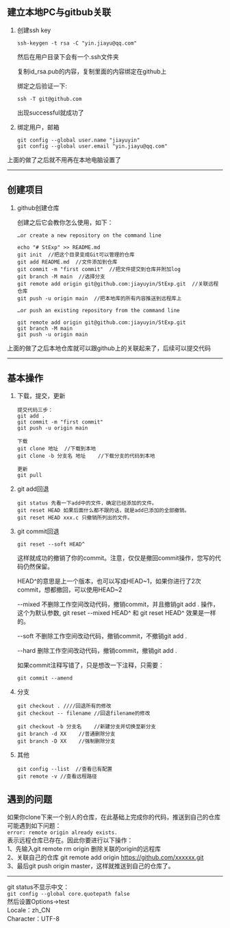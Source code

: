 ## 建立本地PC与gitbub关联  

1. 创建ssh key  
    ```
    ssh-keygen -t rsa -C "yin.jiayu@qq.com"
    ```

    然后在用户目录下会有一个.ssh文件夹  

    复制id_rsa.pub的内容，复制里面的内容绑定在github上

    绑定之后验证一下:  
    ```
    ssh -T git@github.com
    ```

    出现successful就成功了


2. 绑定用户，邮箱
    ```
    git config --global user.name "jiayuyin"
    git config --global user.email "yin.jiayu@qq.com"
    ```

上面的做了之后就不用再在本地电脑设置了

---
## 创建项目

1. github创建仓库

    创建之后它会教你怎么使用，如下：
    ```
    …or create a new repository on the command line

    echo "# StExp" >> README.md
    git init  //把这个目录变成Git可以管理的仓库
    git add README.md  //文件添加到仓库
    git commit -m "first commit"  //把文件提交到仓库并附加log
    git branch -M main  //选择分支
    git remote add origin git@github.com:jiayuyin/StExp.git  //关联远程仓库
    git push -u origin main  //把本地库的所有内容推送到远程库上

    …or push an existing repository from the command line

    git remote add origin git@github.com:jiayuyin/StExp.git
    git branch -M main
    git push -u origin main
    ```

上面的做了之后本地仓库就可以跟github上的关联起来了，后续可以提交代码

---
## 基本操作

1. 下载，提交，更新
    ```
    提交代码三步：
    git add .
    git commit -m "first commit"
    git push -u origin main

    下载
    git clone 地址  //下载到本地
    git clone -b 分支名 地址    //下载分支的代码到本地

    更新
    git pull
    ```

2. git add回退
    ```
    git status 先看一下add中的文件，确定已经添加的文件。  
    git reset HEAD 如果后面什么都不跟的话，就是add已添加的全部撤销。  
    git reset HEAD xxx.c 只撤销所列出的文件。  
    ```

3. git commit回退
    ```
    git reset --soft HEAD^  
    ```
    这样就成功的撤销了你的commit。注意，仅仅是撤回commit操作，您写的代码仍然保留。

    HEAD^的意思是上一个版本，也可以写成HEAD\~1，如果你进行了2次commit，想都撤回，可以使用HEAD\~2  

    --mixed 不删除工作空间改动代码，撤销commit，并且撤销git add . 操作，这个为默认参数, git reset --mixed HEAD^ 和 git reset HEAD^ 效果是一样的。

    --soft  不删除工作空间改动代码，撤销commit，不撤销git add .
    
    --hard 删除工作空间改动代码，撤销commit，撤销git add .

    如果commit注释写错了，只是想改一下注释，只需要：
    ```
    git commit --amend
    ```

4. 分支
    ```
    git checkout . ////回退所有的修改
    git checkout -- filename //回退filename的修改

    git checkout -b 分支名    //新建分支并切换至新分支
    git branch -d XX    //普通删除分支
    git branch -D XX    //强制删除分支
    ```

5. 其他
    ```
    git config --list  //查看已有配置
    git remote -v //查看远程路径
    ```

## 遇到的问题

如果你clone下来一个别人的仓库，在此基础上完成你的代码，推送到自己的仓库可能遇到如下问题：  
`error: remote origin already exists.`  
表示远程仓库已存在。因此你要进行以下操作：  
1、先输入git remote rm origin 删除关联的origin的远程库  
2、关联自己的仓库 git remote add origin https://github.com/xxxxxx.git  
3、最后git push origin master，这样就推送到自己的仓库了。  

---

git status不显示中文：  
`git config --global core.quotepath false`  
然后设置Options->test  
Locale：zh_CN  
Character：UTF-8  

